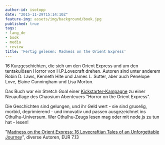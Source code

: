 ```yaml
---
author-id: isotopp
date: "2015-11-29T15:14:10Z"
feature-img: assets/img/background/book.jpg
published: true
tags:
- lang_de
- book
- media
- review
title: 'Fertig gelesen: Madness on the Orient Express'
---
```

16 Kurzgeschichten, die sich um den Orient Express und um den tentakulösen Horror von H.P.Lovecraft drehen. Autoren sind unter anderem Robin D. Laws, Kenneth Hite und James L. Sutter, aber auch Penelope Love, Elaine Cunningham und Lisa Morton.

Das Buch war ein Stretch Goal einer [Kickstarter-Kampagne](https://www.kickstarter.com/projects/448333182/horror-on-the-orient-express-a-chaosium-publicatio/posts/310265) zu einer Neuauflage des Chaosium Abenteuers "Horror on the Orient Express".

Die Geschichten sind gelungen, und ihr Geld wert - sie sind gruselig, morbid, deprimierend - und innovativ und passen ausgezeichnet ins Cthulhu-Universum. Wer Cthulhu-Zeugs lesen mag oder mit node.js zu tun hat - lesen!

"[Madness on the Orient Express: 16 Lovecraftian Tales of an Unforgettable Journey](https://www.amazon.de/Madness-Orient-Express-Lovecraftian-Unforgettable-ebook/dp/B010MZSPMW)", diverse Autoren, EUR 7.13

